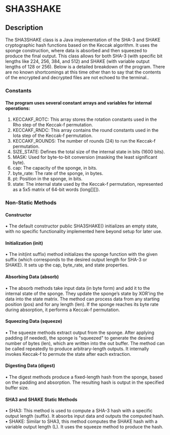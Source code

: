 # SHA3SHAKE

## Description

The SHA3SHAKE class is a Java implementation of the SHA-3 and SHAKE 
cryptographic hash functions based on the Keccak algorithm. It uses the sponge construction, 
where data is absorbed and then squeezed to produce the final output. This class allows for both 
SHA-3 (with specific bit lengths like 224, 256, 384, and 512) and SHAKE (with variable output 
lengths of 128 or 256). Below is a detailed breakdown of the program. There are no known 
shortcomings at this time other than to say that the contents of the encrypted and decrypted files 
are not echoed to the terminal..

### Constants

  #### The program uses several constant arrays and variables for internal operations: 
  1. KECCAKF_ROTC: This array stores the rotation constants used in the Rho step of the 
  Keccak-f permutation. 
  2. KECCAKF_RNDC: This array contains the round constants used in the Iota step of the 
  Keccak-f permutation. 
  3. KECCAKF_ROUNDS: The number of rounds (24) to run the Keccak-f permutation. 
  4. SIZE_STATE: Defines the total size of the internal state in bits (1600 bits). 
  5. MASK: Used for byte-to-bit conversion (masking the least significant byte). 
  6. cap: The capacity of the sponge, in bits. 
  7. byte_rate: The rate of the sponge, in bytes. 
  8. pt: Position in the sponge, in bits. 
  9. state: The internal state used by the Keccak-f permutation, represented as a 5x5 matrix of 
  64-bit words (long[][]).

### Non-Static Methods 

  #### Constructor 
• The default constructor public SHA3SHAKE() initializes an empty state, with no specific 
  functionality implemented here beyond setup for later use. 
  
  #### Initialization (init) 
• The init(int suffix) method initializes the sponge function with the given suffix (which 
  corresponds to the desired output length for SHA-3 or SHAKE). It sets up 
  the cap, byte_rate, and state properties. 
  
  #### Absorbing Data (absorb) 
• The absorb methods take input data (in byte form) and add it to the internal state of the 
  sponge. They update the sponge’s state by XOR'ing the data into the state matrix. The 
  method can process data from any starting position (pos) and for any length (len). If the 
  sponge reaches its byte rate during absorption, it performs a Keccak-f permutation. 
  
  #### Squeezing Data (squeeze) 
• The squeeze methods extract output from the sponge. After applying padding (if needed), 
  the sponge is "squeezed" to generate the desired number of bytes (len), which are written 
  into the out buffer. 
The method can be called repeatedly to produce arbitrary-length outputs. It internally invokes 
Keccak-f to permute the state after each extraction. 

#### Digesting Data (digest) 
• The digest methods produce a fixed-length hash from the sponge, based on the padding 
and absorption. The resulting hash is output in the specified buffer size. 

#### SHA3 and SHAKE Static Methods 
• SHA3: This method is used to compute a SHA-3 hash with a specific output length 
(suffix). It absorbs input data and outputs the computed hash. 
• SHAKE: Similar to SHA3, this method computes the SHAKE hash with a variable 
output length (L). It uses the squeeze method to produce the hash.
  
